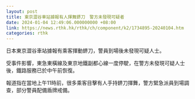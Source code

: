 ```yaml
---
layout: post
title: 東京澀谷車站據報有人揮舞鎅刀　警方未發現可疑者
date: 2024-01-04 12:49:06.000000000 +08:00
link: https://news.rthk.hk/rthk/ch/component/k2/1734895-20240104.htm
categories: rthk
---
```


日本東京澀谷車站據報有乘客揮動鎅刀，警員到場後未發現可疑人士。

受事件影響，東急東橫線及東京地鐵副都心線一度停駛，在警方未發現可疑人士後，鐵路服務已於中午前恢復。

報道指在當地上午11時前，很多乘客目擊有人手持鎅刀揮舞，警方緊急派員到場調查，部分警員配備盾牌戒備。
